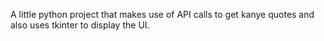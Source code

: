 A little python project that makes use of API calls to get kanye quotes and also uses tkinter to display the UI.

